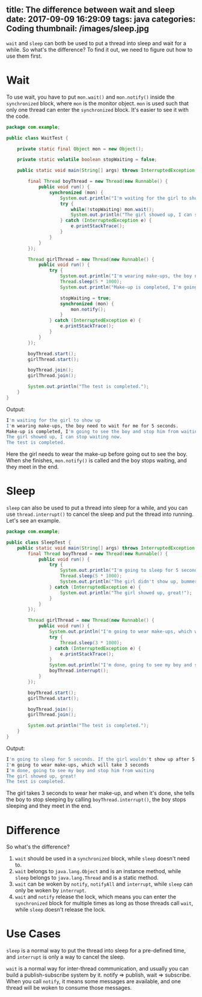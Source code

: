 title: The difference between wait and sleep
date: 2017-09-09 16:29:09
tags: java
categories: Coding
thumbnail: /images/sleep.jpg
---

`wait` and `sleep` can both be used to put a thread into sleep and wait for a while. So what's the difference? To find it out, we need to figure out how to use them first.

# Wait
To use wait, you have to put `mon.wait()` and `mon.notify()` inside the `synchronized` block, where `mon` is the monitor object. `mon` is used such that only one thread can enter the `synchronized` block. It's easier to see it with the code.

```java
package com.example;

public class WaitTest {

    private static final Object mon = new Object();

    private static volatile boolean stopWaiting = false;

    public static void main(String[] args) throws InterruptedException {

        final Thread boyThread = new Thread(new Runnable() {
            public void run() {
                synchronized (mon) {
                    System.out.println("I'm waiting for the girl to show up");
                    try {
                        while(!stopWaiting) mon.wait();
                        System.out.println("The girl showed up, I can stop waiting now.");
                    } catch (InterruptedException e) {
                        e.printStackTrace();
                    }
                }
            }
        });

        Thread girlThread = new Thread(new Runnable() {
            public void run() {
                try {
                    System.out.println("I'm wearing make-ups, the boy need to wait for me for 5 seconds.");
                    Thread.sleep(5 * 1000);
                    System.out.println("Make-up is completed, I'm going to see the boy and stop him from waiting");

                    stopWaiting = true;
                    synchronized (mon) {
                        mon.notify();
                    }
                } catch (InterruptedException e) {
                    e.printStackTrace();
                }
            }
        });

        boyThread.start();
        girlThread.start();

        boyThread.join();
        girlThread.join();

        System.out.println("The test is completed.");
    }
}
```

Output:

```bash
I'm waiting for the girl to show up
I'm wearing make-ups, the boy need to wait for me for 5 seconds.
Make-up is completed, I'm going to see the boy and stop him from waiting
The girl showed up, I can stop waiting now.
The test is completed.
```

Here the girl needs to wear the make-up before going out to see the boy. When she finishes, `mon.notify()` is called and the boy stops waiting, and they meet in the end.

# Sleep
`sleep` can also be used to put a thread into sleep for a while, and you can use `thread.interrupt()` to cancel the sleep and put the thread into running. Let's see an example.

```java
package com.example;

public class SleepTest {
    public static void main(String[] args) throws InterruptedException {
        final Thread boyThread = new Thread(new Runnable() {
            public void run() {
                try {
                    System.out.println("I'm going to sleep for 5 seconds. If the girl wouldn't show up after 5 second, I'll stop waiting.");
                    Thread.sleep(5 * 1000);
                    System.out.println("The girl didn't show up, bummer.");
                } catch (InterruptedException e) {
                    System.out.println("The girl showed up, great!");
                }
            }
        });

        Thread girlThread = new Thread(new Runnable() {
            public void run() {
                System.out.println("I'm going to wear make-ups, which will take 3 seconds");
                try {
                    Thread.sleep(3 * 1000);
                } catch (InterruptedException e) {
                    e.printStackTrace();
                }
                System.out.println("I'm done, going to see my boy and stop him from waiting");
                boyThread.interrupt();
            }
        });

        boyThread.start();
        girlThread.start();

        boyThread.join();
        girlThread.join();

        System.out.println("The test is completed.");
    }
}
```

Output:

```bash
I'm going to sleep for 5 seconds. If the girl wouldn't show up after 5 second, I'll stop waiting.
I'm going to wear make-ups, which will take 3 seconds
I'm done, going to see my boy and stop him from waiting
The girl showed up, great!
The test is completed.
```

The girl takes 3 seconds to wear her make-up, and when it's done, she tells the boy to stop sleeping by calling `boyThread.interrupt()`, the boy stops sleeping and they meet in the end.

# Difference
So what's the difference?

1. `wait` should be used in a `synchronized` block, while `sleep` doesn't need to.
2. `wait` belongs to `java.lang.Object` and is an instance method, while `sleep` belongs to `java.lang.Thread` and is a static method.
3. `wait` can be woken by `notify`, `notifyAll` and `interrupt`, while `sleep` can only be woken by `interrupt`.
4. `wait` and `notify` release the lock, which means you can enter the `synchronized` block for multiple times as long as those threads call `wait`, while `sleep` doesn't release the lock.

# Use Cases
`sleep` is a normal way to put the thread into sleep for a pre-defined time, and `interrupt` is only a way to cancel the sleep.

`wait` is a normal way for inter-thread communication, and usually you can build a publish-subscribe system by it. notify => publish, wait => subscribe. When you call `notify`, it means some messages are available, and one thread will be woken to consume those messages.
